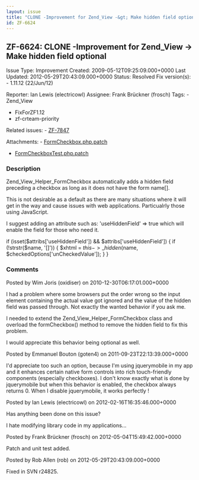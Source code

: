 ```yaml
---
layout: issue
title: "CLONE -Improvement for Zend_View -&gt; Make hidden field optional"
id: ZF-6624
---
```


ZF-6624: CLONE -Improvement for Zend\_View -> Make hidden field optional
------------------------------------------------------------------------

 Issue Type: Improvement Created: 2009-05-12T09:25:09.000+0000 Last Updated: 2012-05-29T20:43:09.000+0000 Status: Resolved Fix version(s): - 1.11.12 (22/Jun/12)
 
 Reporter:  Ian Lewis (electricowl)  Assignee:  Frank Brückner (frosch)  Tags: - Zend\_View
- FixForZF1.12
- zf-crteam-priority
 
 Related issues: - [ZF-7847](/issues/browse/ZF-7847)
 
 Attachments: - [FormCheckbox.php.patch](/issues/secure/attachment/15054/FormCheckbox.php.patch)
- [FormCheckboxTest.php.patch](/issues/secure/attachment/15055/FormCheckboxTest.php.patch)
 
### Description

Zend\_View\_Helper\_FormCheckbox automatically adds a hidden field preceding a checkbox as long as it does not have the form name[].

This is not desirable as a default as there are many situations where it will get in the way and cause issues with web applications. Particualrly those using JavaScript.

I suggest adding an attribute such as: 'useHiddenField' => true which will enable the field for those who need it.

if (isset($attribs['useHiddenField']) && $attribs['useHiddenField']) { if (!strstr($name, '[]')) { $xhtml = $this->\_hidden($name, $checkedOptions['unCheckedValue']); } }

 

 

### Comments

Posted by Wim Joris (oxidiser) on 2010-12-30T06:17:01.000+0000

I had a problem where some browsers put the order wrong so the input element containing the actual value got ignored and the value of the hidden field was passed through. Not exactly the wanted behavior if you ask me.

I needed to extend the Zend\_View\_Helper\_FormCheckbox class and overload the formCheckbox() method to remove the hidden field to fix this problem.

I would appreciate this behavior being optional as well.

 

 

Posted by Emmanuel Bouton (goten4) on 2011-09-23T22:13:39.000+0000

I'd appreciate too such an option, because I'm using jquerymobile in my app and it enhances certain native form controls into rich touch-friendly components (especially checkboxes). I don't know exactly what is done by jquerymobile but when this behavior is enabled, the checkbox always returns 0. When I disable jquerymobile, it works perfectly !

 

 

Posted by Ian Lewis (electricowl) on 2012-02-16T16:35:46.000+0000

Has anything been done on this issue?

I hate modifying library code in my applications...

 

 

Posted by Frank Brückner (frosch) on 2012-05-04T15:49:42.000+0000

Patch and unit test added.

 

 

Posted by Rob Allen (rob) on 2012-05-29T20:43:09.000+0000

Fixed in SVN r24825.

 

 